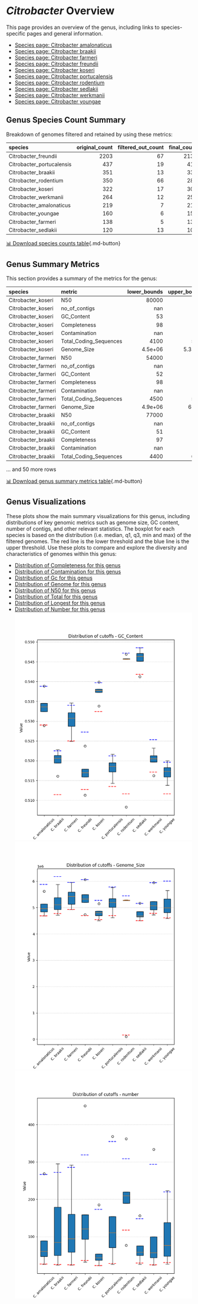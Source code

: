 # *Citrobacter* Overview
This page provides an overview of the genus, including links to species-specific pages and general information.

- [Species page: Citrobacter amalonaticus](Citrobacter_amalonaticus/index.md)
- [Species page: Citrobacter braakii](Citrobacter_braakii/index.md)
- [Species page: Citrobacter farmeri](Citrobacter_farmeri/index.md)
- [Species page: Citrobacter freundii](Citrobacter_freundii/index.md)
- [Species page: Citrobacter koseri](Citrobacter_koseri/index.md)
- [Species page: Citrobacter portucalensis](Citrobacter_portucalensis/index.md)
- [Species page: Citrobacter rodentium](Citrobacter_rodentium/index.md)
- [Species page: Citrobacter sedlakii](Citrobacter_sedlakii/index.md)
- [Species page: Citrobacter werkmanii](Citrobacter_werkmanii/index.md)
- [Species page: Citrobacter youngae](Citrobacter_youngae/index.md)
## Genus Species Count Summary
Breakdown of genomes filtered and retained by using these metrics:

| species                   |   original_count |   filtered_out_count |   final_count |
|:--------------------------|-----------------:|---------------------:|--------------:|
| Citrobacter_freundii      |             2203 |                   67 |          2136 |
| Citrobacter_portucalensis |              437 |                   19 |           418 |
| Citrobacter_braakii       |              351 |                   13 |           338 |
| Citrobacter_rodentium     |              350 |                   66 |           284 |
| Citrobacter_koseri        |              322 |                   17 |           305 |
| Citrobacter_werkmanii     |              264 |                   12 |           252 |
| Citrobacter_amalonaticus  |              219 |                    7 |           212 |
| Citrobacter_youngae       |              160 |                    6 |           154 |
| Citrobacter_farmeri       |              138 |                    5 |           133 |
| Citrobacter_sedlakii      |              120 |                   13 |           107 |


[📊 Download species counts table](species_counts.csv){.md-button}
## Genus Summary Metrics
This section provides a summary of the metrics for the genus:

| species             | metric                 |   lower_bounds |   upper_bounds |
|:--------------------|:-----------------------|---------------:|---------------:|
| Citrobacter_koseri  | N50                    |    80000       |      nan       |
| Citrobacter_koseri  | no_of_contigs          |      nan       |      180       |
| Citrobacter_koseri  | GC_Content             |       53       |       54       |
| Citrobacter_koseri  | Completeness           |       98       |      nan       |
| Citrobacter_koseri  | Contamination          |      nan       |        2       |
| Citrobacter_koseri  | Total_Coding_Sequences |     4100       |     5200       |
| Citrobacter_koseri  | Genome_Size            |        4.5e+06 |        5.3e+06 |
| Citrobacter_farmeri | N50                    |    54000       |      nan       |
| Citrobacter_farmeri | no_of_contigs          |      nan       |      290       |
| Citrobacter_farmeri | GC_Content             |       52       |       54       |
| Citrobacter_farmeri | Completeness           |       98       |      nan       |
| Citrobacter_farmeri | Contamination          |      nan       |        6       |
| Citrobacter_farmeri | Total_Coding_Sequences |     4500       |     5900       |
| Citrobacter_farmeri | Genome_Size            |        4.9e+06 |        6e+06   |
| Citrobacter_braakii | N50                    |    77000       |      nan       |
| Citrobacter_braakii | no_of_contigs          |      nan       |      280       |
| Citrobacter_braakii | GC_Content             |       51       |       53       |
| Citrobacter_braakii | Completeness           |       97       |      nan       |
| Citrobacter_braakii | Contamination          |      nan       |        6       |
| Citrobacter_braakii | Total_Coding_Sequences |     4400       |     6200       |

... and 50 more rows


[📊 Download genus summary metrics table](genus_summary_metrics.csv){.md-button}
## Genus Visualizations
These plots show the main summary visualizations for this genus, including distributions of key genomic metrics such as genome size, GC content, number of contigs, and other relevant statistics. The boxplot for each species is based on the distribution (i.e. median, q1, q3, min and max) of the filtered genomes. The red line is the lower threshold and the blue line is the upper threshold. Use these plots to compare and explore the diversity and characteristics of genomes within this genus:

- [Distribution of Completeness for this genus](Completeness_Specific_boxplot_0.png)
- [Distribution of Contamination for this genus](Contamination_boxplot_0.png)
- [Distribution of Gc for this genus](GC_Content_boxplot_0.png)
- [Distribution of Genome for this genus](Genome_Size_boxplot_0.png)
- [Distribution of N50 for this genus](N50_boxplot_0.png)
- [Distribution of Total for this genus](Total_Coding_Sequences_boxplot_0.png)
- [Distribution of Longest for this genus](longest_boxplot_0.png)
- [Distribution of Number for this genus](number_boxplot_0.png)
![Distribution of Gc](GC_Content_boxplot_0.png)
![Distribution of Genome](Genome_Size_boxplot_0.png)
![Distribution of Number](number_boxplot_0.png)
